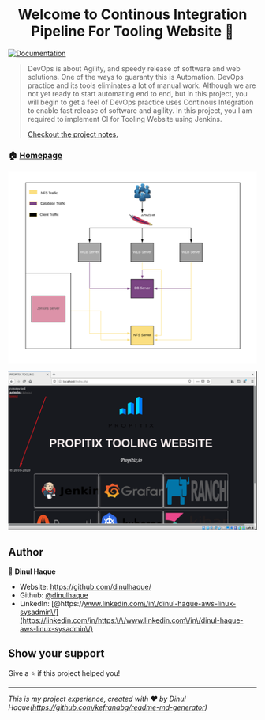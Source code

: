 <h1 align="center">Welcome to Continous Integration Pipeline For Tooling Website 👋</h1>
<p>
  <a href="https://github.com/dinulhaque/ci-pipeline-for-tooling-web/Project-Notes" target="_blank">
    <img alt="Documentation" src="https://img.shields.io/badge/documentation-yes-brightgreen.svg" />
  </a>
</p>

> DevOps is about Agility, and speedy release of software and web solutions. One of the ways to guaranty this is Automation. DevOps practice and its tools eliminates a lot of manual work. Although we are not yet ready to start automating end to end, but in this project, you will begin to get a feel of DevOps practice uses Continous Integration to enable fast release of software and agility. In this project, you I am required to implement CI for Tooling Website using Jenkins.
> 
> 
> [Checkout the project notes.](Project-Notes.md)

### 🏠 [Homepage](https://github.com/dinulhaque/ci-pipeline-for-tooling-web)

![images/Untitled.png](images/Untitled.png)


![images/Untitled%204.png](images/Untitled%204.png)

## Author

👤 **Dinul Haque**

* Website: https://github.com/dinulhaque/
* Github: [@dinulhaque](https://github.com/dinulhaque)
* LinkedIn: [@https:\/\/www.linkedin.com\/in\/dinul-haque-aws-linux-sysadmin\/](https://linkedin.com/in/https:\/\/www.linkedin.com\/in\/dinul-haque-aws-linux-sysadmin\/)

## Show your support

Give a ⭐️ if this project helped you!

***
_This is my project experience, created with ❤️ by Dinul Haque(https://github.com/kefranabg/readme-md-generator)_